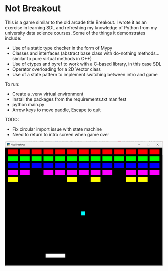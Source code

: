 # Not Breakout

This is a game similar to the old arcade title Breakout. I wrote it as an exercise in learning SDL and refreshing my knowledge of Python from my university data science courses. Some of the things it demonstrates include:
- Use of a static type checker in the form of Mypy
- Classes and interfaces (abstract base class with do-nothing methods... similar to pure virtual methods in C++)
- Use of ctypes and byref to work with a C-based library, in this case SDL
- Operator overloading for a 2D Vector class
- Use of a state pattern to implement switching between intro and game

To run:
- Create a .venv virtual environment
- Install the packages from the requirements.txt manifest
- python main.py
- Arrow keys to move paddle, Escape to quit

TODO:
- Fix circular import issue with state machine
- Need to return to intro screen when game over

![A screenshot of the game](media/screenshot.png)
